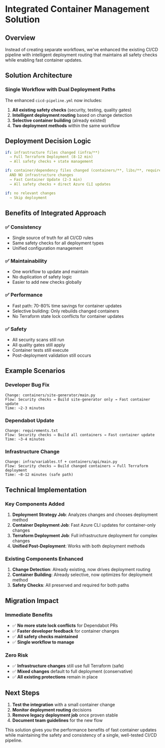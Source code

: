 # Integrated Container Management Solution

## Overview

Instead of creating separate workflows, we've enhanced the existing CI/CD pipeline with intelligent deployment routing that maintains all safety checks while enabling fast container updates.

## Solution Architecture

### Single Workflow with Dual Deployment Paths

The enhanced `cicd-pipeline.yml` now includes:

1. **All existing safety checks** (security, testing, quality gates)
2. **Intelligent deployment routing** based on change detection
3. **Selective container building** (already existed)
4. **Two deployment methods** within the same workflow

## Deployment Decision Logic

```yaml
if: infrastructure files changed (infra/**)
  → Full Terraform Deployment (8-12 min)
  → All safety checks + state management

if: container/dependency files changed (containers/**, libs/**, requirements*.txt)
  AND NO infrastructure changes
  → Fast Container Update (2-3 min) 
  → All safety checks + direct Azure CLI updates

if: no relevant changes
  → Skip deployment
```

## Benefits of Integrated Approach

### ✅ **Consistency**
- Single source of truth for all CI/CD rules
- Same safety checks for all deployment types
- Unified configuration management

### ✅ **Maintainability**
- One workflow to update and maintain
- No duplication of safety logic
- Easier to add new checks globally

### ✅ **Performance**
- Fast path: 70-80% time savings for container updates
- Selective building: Only rebuilds changed containers
- No Terraform state lock conflicts for container updates

### ✅ **Safety**
- All security scans still run
- All quality gates still apply
- Container tests still execute
- Post-deployment validation still occurs

## Example Scenarios

### Developer Bug Fix
```
Change: containers/site-generator/main.py
Flow: Security checks → Build site-generator only → Fast container update
Time: ~2-3 minutes
```

### Dependabot Update
```
Change: requirements.txt
Flow: Security checks → Build all containers → Fast container update
Time: ~3-4 minutes
```

### Infrastructure Change
```
Change: infra/variables.tf + containers/api/main.py
Flow: Security checks → Build changed containers → Full Terraform deployment
Time: ~8-12 minutes (safe path)
```

## Technical Implementation

### Key Components Added

1. **Deployment Strategy Job**: Analyzes changes and chooses deployment method
2. **Container Deployment Job**: Fast Azure CLI updates for container-only changes
3. **Terraform Deployment Job**: Full infrastructure deployment for complex changes
4. **Unified Post-Deployment**: Works with both deployment methods

### Existing Components Enhanced

1. **Change Detection**: Already existing, now drives deployment routing
2. **Container Building**: Already selective, now optimizes for deployment method
3. **Safety Checks**: All preserved and required for both paths

## Migration Impact

### Immediate Benefits
- ✅ **No more state lock conflicts** for Dependabot PRs
- ✅ **Faster developer feedback** for container changes
- ✅ **All safety checks maintained** 
- ✅ **Single workflow to manage**

### Zero Risk
- ✅ **Infrastructure changes** still use full Terraform (safe)
- ✅ **Mixed changes** default to full deployment (conservative)
- ✅ **All existing protections** remain in place

## Next Steps

1. **Test the integration** with a small container change
2. **Monitor deployment routing** decisions
3. **Remove legacy deployment job** once proven stable
4. **Document team guidelines** for the new flow

This solution gives you the performance benefits of fast container updates while maintaining the safety and consistency of a single, well-tested CI/CD pipeline.
